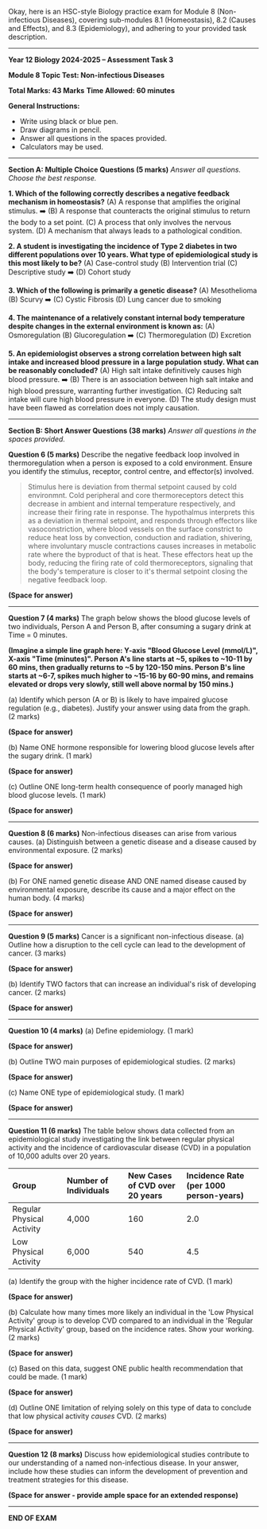Okay, here is an HSC-style Biology practice exam for Module 8 (Non-infectious Diseases), covering sub-modules 8.1 (Homeostasis), 8.2 (Causes and Effects), and 8.3 (Epidemiology), and adhering to your provided task description.

---

**Year 12 Biology 2024-2025 – Assessment Task 3**

**Module 8 Topic Test: Non-infectious Diseases**

**Total Marks: 43 Marks**
**Time Allowed: 60 minutes**

**General Instructions:**
*   Write using black or blue pen.
*   Draw diagrams in pencil.
*   Answer all questions in the spaces provided.
*   Calculators may be used.

---

**Section A: Multiple Choice Questions (5 marks)**
*Answer all questions. Choose the best response.*

**1. Which of the following correctly describes a negative feedback mechanism in homeostasis?**
    (A) A response that amplifies the original stimulus.
    ➡️ (B) A response that counteracts the original stimulus to return the body to a set point.
    (C) A process that only involves the nervous system.
    (D) A mechanism that always leads to a pathological condition.

**2. A student is investigating the incidence of Type 2 diabetes in two different populations over 10 years. What type of epidemiological study is this most likely to be?**
    (A) Case-control study
    (B) Intervention trial
    (C) Descriptive study
    ➡️ (D) Cohort study

**3. Which of the following is primarily a genetic disease?**
    (A) Mesothelioma
    (B) Scurvy
    ➡️ (C) Cystic Fibrosis
    (D) Lung cancer due to smoking

**4. The maintenance of a relatively constant internal body temperature despite changes in the external environment is known as:**
    (A) Osmoregulation
    (B) Glucoregulation
    ➡️ (C) Thermoregulation
    (D) Excretion

**5. An epidemiologist observes a strong correlation between high salt intake and increased blood pressure in a large population study. What can be reasonably concluded?**
    (A) High salt intake definitively causes high blood pressure.
    ➡️ (B) There is an association between high salt intake and high blood pressure, warranting further investigation.
    (C) Reducing salt intake will cure high blood pressure in everyone.
    (D) The study design must have been flawed as correlation does not imply causation.

---

**Section B: Short Answer Questions (38 marks)**
*Answer all questions in the spaces provided.*

**Question 6 (5 marks)**
Describe the negative feedback loop involved in thermoregulation when a person is exposed to a cold environment. Ensure you identify the stimulus, receptor, control centre, and effector(s) involved.

> Stimulus here is deviation from thermal setpoint caused by cold environmnt. Cold peripheral and core thermoreceptors detect this decrease in ambient and internal temperature respectively, and increase their firing rate in response. The hypothalmus interprets this as a deviation in thermal setpoint, and responds through effectors like vasoconstriction, where blood vessels on the surface constrict to reduce heat loss by convection, conduction and radiation, shivering, where involuntary muscle contractions causes increases in metabolic rate where the byproduct of that is heat. These effectors heat up the body, reducing the firing rate of cold thermoreceptors, signaling that the body's temperature is closer to it's thermal setpoint closing the negative feedback loop.
  


**(Space for answer)**

---

**Question 7 (4 marks)**
The graph below shows the blood glucose levels of two individuals, Person A and Person B, after consuming a sugary drink at Time = 0 minutes.

**(Imagine a simple line graph here: Y-axis "Blood Glucose Level (mmol/L)", X-axis "Time (minutes)". Person A's line starts at ~5, spikes to ~10-11 by 60 mins, then gradually returns to ~5 by 120-150 mins. Person B's line starts at ~6-7, spikes much higher to ~15-16 by 60-90 mins, and remains elevated or drops very slowly, still well above normal by 150 mins.)**

(a) Identify which person (A or B) is likely to have impaired glucose regulation (e.g., diabetes). Justify your answer using data from the graph. (2 marks)

**(Space for answer)**

(b) Name ONE hormone responsible for lowering blood glucose levels after the sugary drink. (1 mark)

**(Space for answer)**

(c) Outline ONE long-term health consequence of poorly managed high blood glucose levels. (1 mark)

**(Space for answer)**

---

**Question 8 (6 marks)**
Non-infectious diseases can arise from various causes.
(a) Distinguish between a genetic disease and a disease caused by environmental exposure. (2 marks)

**(Space for answer)**

(b) For ONE named genetic disease AND ONE named disease caused by environmental exposure, describe its cause and a major effect on the human body. (4 marks)

**(Space for answer)**

---

**Question 9 (5 marks)**
Cancer is a significant non-infectious disease.
(a) Outline how a disruption to the cell cycle can lead to the development of cancer. (3 marks)

**(Space for answer)**

(b) Identify TWO factors that can increase an individual's risk of developing cancer. (2 marks)

**(Space for answer)**

---

**Question 10 (4 marks)**
(a) Define epidemiology. (1 mark)

**(Space for answer)**

(b) Outline TWO main purposes of epidemiological studies. (2 marks)

**(Space for answer)**

(c) Name ONE type of epidemiological study. (1 mark)

**(Space for answer)**

---

**Question 11 (6 marks)**
The table below shows data collected from an epidemiological study investigating the link between regular physical activity and the incidence of cardiovascular disease (CVD) in a population of 10,000 adults over 20 years.

| Group                      | Number of Individuals | New Cases of CVD over 20 years | Incidence Rate (per 1000 person-years) |
| :------------------------- | :-------------------- | :----------------------------- | :------------------------------------- |
| Regular Physical Activity  | 4,000                 | 160                            | 2.0                                    |
| Low Physical Activity      | 6,000                 | 540                            | 4.5                                    |

(a) Identify the group with the higher incidence rate of CVD. (1 mark)

**(Space for answer)**

(b) Calculate how many times more likely an individual in the 'Low Physical Activity' group is to develop CVD compared to an individual in the 'Regular Physical Activity' group, based on the incidence rates. Show your working. (2 marks)

**(Space for answer)**

(c) Based on this data, suggest ONE public health recommendation that could be made. (1 mark)

**(Space for answer)**

(d) Outline ONE limitation of relying solely on this type of data to conclude that low physical activity *causes* CVD. (2 marks)

**(Space for answer)**

---

**Question 12 (8 marks)**
Discuss how epidemiological studies contribute to our understanding of a named non-infectious disease. In your answer, include how these studies can inform the development of prevention and treatment strategies for this disease.

**(Space for answer - provide ample space for an extended response)**

---
**END OF EXAM**
